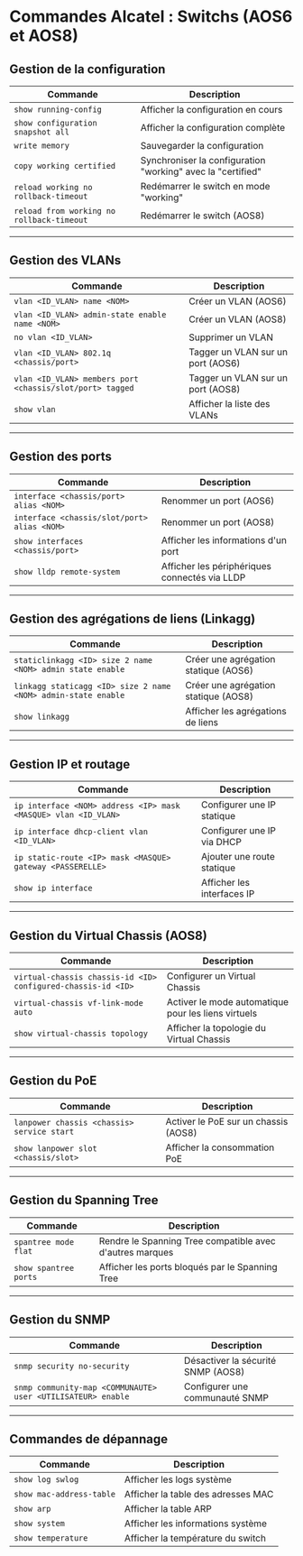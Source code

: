 
# Commandes Alcatel : Switchs (AOS6 et AOS8)

## Gestion de la configuration

| Commande | Description |
|----------|-------------|
| `show running-config` | Afficher la configuration en cours |
| `show configuration snapshot all` | Afficher la configuration complète |
| `write memory` | Sauvegarder la configuration |
| `copy working certified` | Synchroniser la configuration "working" avec la "certified" |
| `reload working no rollback-timeout` | Redémarrer le switch en mode "working" |
| `reload from working no rollback-timeout` | Redémarrer le switch (AOS8) |

---

## Gestion des VLANs

| Commande | Description |
|----------|-------------|
| `vlan <ID_VLAN> name <NOM>` | Créer un VLAN (AOS6) |
| `vlan <ID_VLAN> admin-state enable name <NOM>` | Créer un VLAN (AOS8) |
| `no vlan <ID_VLAN>` | Supprimer un VLAN |
| `vlan <ID_VLAN> 802.1q <chassis/port>` | Tagger un VLAN sur un port (AOS6) |
| `vlan <ID_VLAN> members port <chassis/slot/port> tagged` | Tagger un VLAN sur un port (AOS8) |
| `show vlan` | Afficher la liste des VLANs |

---

## Gestion des ports

| Commande | Description |
|----------|-------------|
| `interface <chassis/port> alias <NOM>` | Renommer un port (AOS6) |
| `interface <chassis/slot/port> alias <NOM>` | Renommer un port (AOS8) |
| `show interfaces <chassis/port>` | Afficher les informations d'un port |
| `show lldp remote-system` | Afficher les périphériques connectés via LLDP |

---

## Gestion des agrégations de liens (Linkagg)

| Commande | Description |
|----------|-------------|
| `staticlinkagg <ID> size 2 name <NOM> admin state enable` | Créer une agrégation statique (AOS6) |
| `linkagg staticagg <ID> size 2 name <NOM> admin-state enable` | Créer une agrégation statique (AOS8) |
| `show linkagg` | Afficher les agrégations de liens |

---

## Gestion IP et routage

| Commande | Description |
|----------|-------------|
| `ip interface <NOM> address <IP> mask <MASQUE> vlan <ID_VLAN>` | Configurer une IP statique |
| `ip interface dhcp-client vlan <ID_VLAN>` | Configurer une IP via DHCP |
| `ip static-route <IP> mask <MASQUE> gateway <PASSERELLE>` | Ajouter une route statique |
| `show ip interface` | Afficher les interfaces IP |

---

## Gestion du Virtual Chassis (AOS8)

| Commande | Description |
|----------|-------------|
| `virtual-chassis chassis-id <ID> configured-chassis-id <ID>` | Configurer un Virtual Chassis |
| `virtual-chassis vf-link-mode auto` | Activer le mode automatique pour les liens virtuels |
| `show virtual-chassis topology` | Afficher la topologie du Virtual Chassis |

---

## Gestion du PoE

| Commande | Description |
|----------|-------------|
| `lanpower chassis <chassis> service start` | Activer le PoE sur un chassis (AOS8) |
| `show lanpower slot <chassis/slot>` | Afficher la consommation PoE |

---

## Gestion du Spanning Tree

| Commande | Description |
|----------|-------------|
| `spantree mode flat` | Rendre le Spanning Tree compatible avec d'autres marques |
| `show spantree ports` | Afficher les ports bloqués par le Spanning Tree |

---

## Gestion du SNMP

| Commande | Description |
|----------|-------------|
| `snmp security no-security` | Désactiver la sécurité SNMP (AOS8) |
| `snmp community-map <COMMUNAUTE> user <UTILISATEUR> enable` | Configurer une communauté SNMP |

---

## Commandes de dépannage

| Commande | Description |
|----------|-------------|
| `show log swlog` | Afficher les logs système |
| `show mac-address-table` | Afficher la table des adresses MAC |
| `show arp` | Afficher la table ARP |
| `show system` | Afficher les informations système |
| `show temperature` | Afficher la température du switch |

